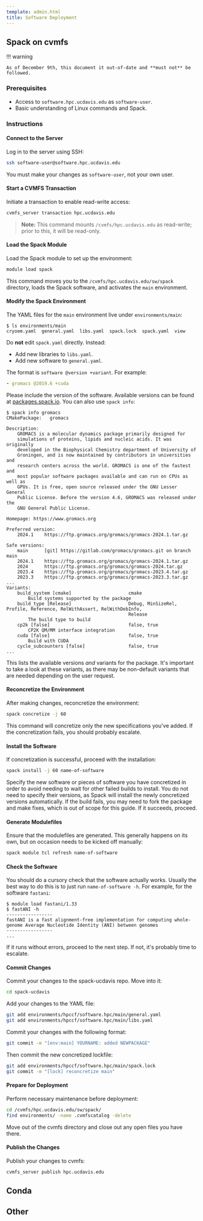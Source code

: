 ```yaml
---
template: admin.html
title: Software Deployment
---
```


## Spack on cvmfs

!!! warning

    As of December 9th, this document it out-of-date and **must not** be followed.

### Prerequisites

- Access to `software.hpc.ucdavis.edu` as `software-user`.
- Basic understanding of Linux commands and Spack.

### Instructions

#### Connect to the Server

Log in to the server using SSH:

```bash
ssh software-user@software.hpc.ucdavis.edu
```

You must make your changes as `software-user`, not your own user.

#### Start a CVMFS Transaction

Initiate a transaction to enable read-write access:

```bash
cvmfs_server transaction hpc.ucdavis.edu
```

> **Note:** This command mounts `/cvmfs/hpc.ucdavis.edu` as read-write; prior to this, it will be read-only.

#### Load the Spack Module

Load the Spack module to set up the environment:

```bash
module load spack
```

This command moves you to the `/cvmfs/hpc.ucdavis.edu/sw/spack` directory, loads the Spack software, and activates the
`main` environment.

#### Modify the Spack Environment

The YAML files for the `main` environment live under `environments/main`:

```console
$ ls environments/main
cryoem.yaml  general.yaml  libs.yaml  spack.lock  spack.yaml  view
```

Do **not** edit `spack.yaml` directly. Instead:

- Add new libraries to `libs.yaml`.
- Add new software to `general.yaml`.

The format is `software @version +variant`. For example:

```yaml
- gromacs @2019.6 +cuda
```

Please include the version of the software. Available versions can be found at
[packages.spack.io](https://packages.spack.io). You can also use `spack info`:

```console
$ spack info gromacs
CMakePackage:   gromacs

Description:
    GROMACS is a molecular dynamics package primarily designed for
    simulations of proteins, lipids and nucleic acids. It was originally
    developed in the Biophysical Chemistry department of University of
    Groningen, and is now maintained by contributors in universities and
    research centers across the world. GROMACS is one of the fastest and
    most popular software packages available and can run on CPUs as well as
    GPUs. It is free, open source released under the GNU Lesser General
    Public License. Before the version 4.6, GROMACS was released under the
    GNU General Public License.

Homepage: https://www.gromacs.org

Preferred version:
    2024.1    https://ftp.gromacs.org/gromacs/gromacs-2024.1.tar.gz

Safe versions:
    main      [git] https://gitlab.com/gromacs/gromacs.git on branch main
    2024.1    https://ftp.gromacs.org/gromacs/gromacs-2024.1.tar.gz
    2024      https://ftp.gromacs.org/gromacs/gromacs-2024.tar.gz
    2023.4    https://ftp.gromacs.org/gromacs/gromacs-2023.4.tar.gz
    2023.3    https://ftp.gromacs.org/gromacs/gromacs-2023.3.tar.gz
...
Variants:
    build_system [cmake]                     cmake
        Build systems supported by the package
    build_type [Release]                     Debug, MinSizeRel, Profile, Reference, RelWithAssert, RelWithDebInfo,
                                             Release
        The build type to build
    cp2k [false]                             false, true
        CP2K QM/MM interface integration
    cuda [false]                             false, true
        Build with CUDA
    cycle_subcounters [false]                false, true
...
```

This lists the available versions _and_ variants for the package. It's important to take a look at these variants, as
there may be non-default variants that are needed depending on the user request.

#### Reconcretize the Environment

After making changes, reconcretize the environment:

```bash
spack concretize -j 60
```

This command will concretize only the new specifications you've added. If the concretization fails, you should probably
escalate.

#### Install the Software

If concretization is successful, proceed with the installation:

```bash
spack install -j 60 name-of-software
```

Specify the new software or pieces of software you have concretized in order to avoid needing to wait for other failed
builds to install. You do not need to specify their versions, as Spack will install the newly concretized versions
automatically. If the build fails, you may need to fork the package and make fixes, which is out of scope for this
guide. If it succeeds, proceed.

#### Generate Modulefiles

Ensure that the modulefiles are generated. This generally happens on its own, but on occasion needs to be kicked off
manually:

```bash
spack module tcl refresh name-of-software
```

#### Check the Software

You should do a cursory check that the software actually works. Usually the best way to do this is to just run
`name-of-software -h`. For example, for the software `fastani`:

```console
$ module load fastani/1.33
$ fastANI -h
-----------------
fastANI is a fast alignment-free implementation for computing whole-genome Average Nucleotide Identity (ANI) between genomes
-----------------
...
```

If it runs without errors, proceed to the next step. If not, it's probably time to escalate.

#### Commit Changes

Commit your changes to the spack-ucdavis repo. Move into it:

```bash
cd spack-ucdavis
```

Add your changes to the YAML file:

```bash
git add environments/hpccf/software.hpc/main/general.yaml
git add environments/hpccf/software.hpc/main/libs.yaml
```

Commit your changes with the following format:

```bash
git commit -m "[env:main] YOURNAME: added NEWPACKAGE"
```

Then commit the new concretized lockfile:

```bash
git add environments/hpccf/software.hpc/main/spack.lock
git commit -m "[lock] reconcretize main"
```

#### Prepare for Deployment

Perform necessary maintenance before deployment:

```bash
cd /cvmfs/hpc.ucdavis.edu/sw/spack/
find environments/ -name .cvmfscatalog -delete
```

Move out of the cvmfs directory and close out any open files you have there.

#### Publish the Changes

Publish your changes to cvmfs:

```bash
cvmfs_server publish hpc.ucdavis.edu
```

## Conda

## Other
